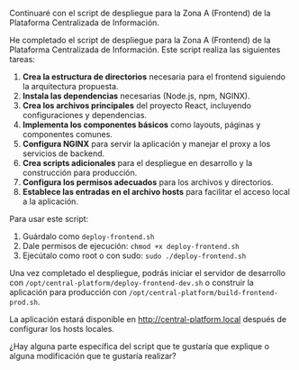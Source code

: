 Continuaré con el script de despliegue para la Zona A (Frontend) de la Plataforma Centralizada de Información.

He completado el script de despliegue para la Zona A (Frontend) de la Plataforma Centralizada de Información. Este script realiza las siguientes tareas:

1. **Crea la estructura de directorios** necesaria para el frontend siguiendo la arquitectura propuesta.
2. **Instala las dependencias** necesarias (Node.js, npm, NGINX).
3. **Crea los archivos principales** del proyecto React, incluyendo configuraciones y dependencias.
4. **Implementa los componentes básicos** como layouts, páginas y componentes comunes.
5. **Configura NGINX** para servir la aplicación y manejar el proxy a los servicios de backend.
6. **Crea scripts adicionales** para el despliegue en desarrollo y la construcción para producción.
7. **Configura los permisos adecuados** para los archivos y directorios.
8. **Establece las entradas en el archivo hosts** para facilitar el acceso local a la aplicación.

Para usar este script:

1. Guárdalo como `deploy-frontend.sh`
2. Dale permisos de ejecución: `chmod +x deploy-frontend.sh`
3. Ejecútalo como root o con sudo: `sudo ./deploy-frontend.sh`

Una vez completado el despliegue, podrás iniciar el servidor de desarrollo con `/opt/central-platform/deploy-frontend-dev.sh` o construir la aplicación para producción con `/opt/central-platform/build-frontend-prod.sh`.

La aplicación estará disponible en http://central-platform.local después de configurar los hosts locales.

¿Hay alguna parte específica del script que te gustaría que explique o alguna modificación que te gustaría realizar?
